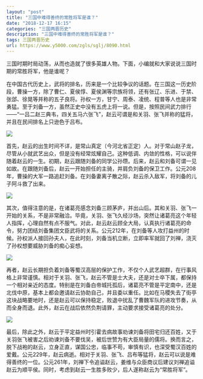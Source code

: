 ```yaml
---
layout: "post"
title: "三国中难得善终的常胜将军是谁？"
date: "2018-12-17 16:15"
categories: "三国两晋历史"
description: "三国中难得善终的常胜将军是谁？"
tags: 三国两晋历史
url: https://www.y5000.com/zgls/sglj/8090.html
---
```






三国时期时局动荡，从而也造就了很多英雄人物。下面，小编就和大家说说三国时期的常胜将军，他是谁呢？

在中国古代历史上，武将的排名，历来是一个比较争议的话题。在三国这一历史阶段，曹操一方，除了曹仁、夏侯惇、夏侯渊等宗族将领，还有张辽、乐进、于禁、张郃、徐晃等并称的五子良将。孙权一方，甘宁、周泰、凌统、程普等人也是非常勇猛。至于刘备一方，虽然正史中没有五虎上将一说。但是，按照民间武力排行——“一吕二赵三典韦，四关五马六张飞”，赵云可谓是和关羽、张飞并称的猛将，并且在民间排名上只逊色于吕布。

![](https://img.y5000.com/uploads/allimg/161222/162P04041-0.jpg)

首先，赵云的出生时间不详，是常山真定（今河北省正定）人。对于常山赵子龙，尽管从小就武艺出众，但是没有经常炫耀自己。这种低调、内敛的性格，可以说伴随着赵云的一生。初期，赵云跟随刘备的同学公孙瓒。后来，赵云和刘备可谓一见如故。在跟随刘备后，赵云一开始担任的主骑，并肩负刘备的保卫工作。公元208年，曹操的大军一路追赶刘备。在刘备妻离子散之际，赵云杀入敌军，将刘备的儿子阿斗救了出来。

![](https://img.y5000.com/uploads/allimg/161222/162P01b5-1.jpg)

其次，值得注意的是，在诸葛亮感念刘备三顾茅庐，并出山后。其和关羽、张飞一开始的关系，不是非常融洽。毕竟，关羽、张飞久经沙场，突然让诸葛亮这个年轻人指挥，心理自然有点不服气。对此，赵云赵云顾全大局，认真执行诸葛亮的命令，努力团结刘备集团文臣武将的关系。公元212年，在刘备等人攻打益州的时候。孙权派人接回孙夫人，在此时刻，刘备当机立断，立即率军就回了刘禅，浇灭了孙权想要威胁刘备的痴心妄想。

![](https://img.y5000.com/uploads/allimg/161222/162P01613-2.jpg)

再者，赵云长期担负着刘备等蜀汉高层的保护工作，不仅个人武艺超群，在行事风格上非常谨慎。相对于关羽、张飞，赵云不管是士大夫，还是对士卒下属，都保持一个相对亲近的态度。特别是在刘备白帝城托孤后，诸葛亮不管是平定南中，还是北伐中原，基本上都会邀请赵云协助自己，并且委以重任。比如在马稷失去了街亭这块战略要地时，还是赵云可以保持稳定，败退中扰乱了曹魏军队的进攻节奏，从而全身而退。此外，赵云在战后依然负荆请罪，主动要求接受诸葛亮的处分。

![](https://img.y5000.com/uploads/allimg/161222/162P06258-3.jpg)

最后，除此之外，赵云于平定益州时引霍去病故事劝谏刘备将田宅归还百姓，又于关羽张飞被害之后劝谏刘备不要伐吴，被后世赞为有大臣局量的儒将。换而言之，脱下战袍的赵云，立身正直，谋国公忠，临事不苟，审慎有识，也深受蜀汉百姓的爱戴。公元229年，赵云病逝。相对于关羽、张飞、吕布等猛将，赵云可以说是难得善终的一位。公元261年，刘禅下令追谥赵云，姜维与众臣商议后建议刘禅追谥赵云为顺平侯。同时，考虑到赵云一生胜多败少，后人遂称赵云为“常胜将军”。
